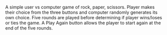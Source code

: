 A simple user vs computer game of rock, paper, scissors.
Player makes their choice from the three buttons and computer randomly generates its own choice.
Five rounds are played before determining if player wins/loses or ties the game.
A Play Again button allows the player to start again at the end of the five rounds.